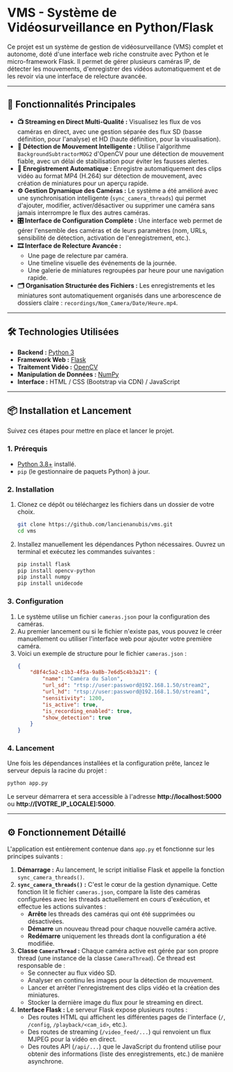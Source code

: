 # VMS - Système de Vidéosurveillance en Python/Flask

Ce projet est un système de gestion de vidéosurveillance (VMS) complet et autonome, doté d'une interface web riche construite avec Python et le micro-framework Flask. Il permet de gérer plusieurs caméras IP, de détecter les mouvements, d'enregistrer des vidéos automatiquement et de les revoir via une interface de relecture avancée.

---

## 🚀 Fonctionnalités Principales

*   **📺 Streaming en Direct Multi-Qualité :** Visualisez les flux de vos caméras en direct, avec une gestion séparée des flux SD (basse définition, pour l'analyse) et HD (haute définition, pour la visualisation).
*   **🧠 Détection de Mouvement Intelligente :** Utilise l'algorithme `BackgroundSubtractorMOG2` d'OpenCV pour une détection de mouvement fiable, avec un délai de stabilisation pour éviter les fausses alertes.
*   **💾 Enregistrement Automatique :** Enregistre automatiquement des clips vidéo au format MP4 (H.264) sur détection de mouvement, avec création de miniatures pour un aperçu rapide.
*   **⚙️ Gestion Dynamique des Caméras :** Le système a été amélioré avec une synchronisation intelligente (`sync_camera_threads`) qui permet d'ajouter, modifier, activer/désactiver ou supprimer une caméra sans jamais interrompre le flux des autres caméras.
*   **🎛️ Interface de Configuration Complète :** Une interface web permet de gérer l'ensemble des caméras et de leurs paramètres (nom, URLs, sensibilité de détection, activation de l'enregistrement, etc.).
*   **🎞️ Interface de Relecture Avancée :**
    *   Une page de relecture par caméra.
    *   Une timeline visuelle des événements de la journée.
    *   Une galerie de miniatures regroupées par heure pour une navigation rapide.
*   **🗂️ Organisation Structurée des Fichiers :** Les enregistrements et les miniatures sont automatiquement organisés dans une arborescence de dossiers claire : `recordings/Nom_Camera/Date/Heure.mp4`.

---

## 🛠️ Technologies Utilisées

*   **Backend :** [Python 3](https://www.python.org/)
*   **Framework Web :** [Flask](https://flask.palletsprojects.com/)
*   **Traitement Vidéo :** [OpenCV](https://opencv.org/)
*   **Manipulation de Données :** [NumPy](https://numpy.org/)
*   **Interface :** HTML / CSS (Bootstrap via CDN) / JavaScript

---

## 📦 Installation et Lancement

Suivez ces étapes pour mettre en place et lancer le projet.

### 1. Prérequis

*   [Python 3.8+](https://www.python.org/downloads/) installé.
*   `pip` (le gestionnaire de paquets Python) à jour.

### 2. Installation

1.  Clonez ce dépôt ou téléchargez les fichiers dans un dossier de votre choix.
    ```bash
    git clone https://github.com/lancienanubis/vms.git
    cd vms
    ```
2.  Installez manuellement les dépendances Python nécessaires. Ouvrez un terminal et exécutez les commandes suivantes :
    ```bash
    pip install flask
    pip install opencv-python
    pip install numpy
    pip install unidecode
    ```

### 3. Configuration

1.  Le système utilise un fichier `cameras.json` pour la configuration des caméras.
2.  Au premier lancement ou si le fichier n'existe pas, vous pouvez le créer manuellement ou utiliser l'interface web pour ajouter votre première caméra.
3.  Voici un exemple de structure pour le fichier `cameras.json` :
    ```json
    {
        "d8f4c5a2-c1b3-4f5a-9a8b-7e6d5c4b3a21": {
            "name": "Caméra du Salon",
            "url_sd": "rtsp://user:password@192.168.1.50/stream2",
            "url_hd": "rtsp://user:password@192.168.1.50/stream1",
            "sensitivity": 1200,
            "is_active": true,
            "is_recording_enabled": true,
            "show_detection": true
        }
    }
    ```

### 4. Lancement

Une fois les dépendances installées et la configuration prête, lancez le serveur depuis la racine du projet :
```bash
python app.py
```
Le serveur démarrera et sera accessible à l'adresse **http://localhost:5000** ou **http://[VOTRE_IP_LOCALE]:5000**.

---

## ⚙️ Fonctionnement Détaillé

L'application est entièrement contenue dans `app.py` et fonctionne sur les principes suivants :

1.  **Démarrage :** Au lancement, le script initialise Flask et appelle la fonction `sync_camera_threads()`.
2.  **`sync_camera_threads()` :** C'est le cœur de la gestion dynamique. Cette fonction lit le fichier `cameras.json`, compare la liste des caméras configurées avec les threads actuellement en cours d'exécution, et effectue les actions suivantes :
    *   **Arrête** les threads des caméras qui ont été supprimées ou désactivées.
    *   **Démarre** un nouveau thread pour chaque nouvelle caméra active.
    *   **Redémarre** uniquement les threads dont la configuration a été modifiée.
3.  **Classe `CameraThread` :** Chaque caméra active est gérée par son propre thread (une instance de la classe `CameraThread`). Ce thread est responsable de :
    *   Se connecter au flux vidéo SD.
    *   Analyser en continu les images pour la détection de mouvement.
    *   Lancer et arrêter l'enregistrement des clips vidéo et la création des miniatures.
    *   Stocker la dernière image du flux pour le streaming en direct.
4.  **Interface Flask :** Le serveur Flask expose plusieurs routes :
    *   Des routes HTML qui affichent les différentes pages de l'interface (`/`, `/config`, `/playback/<cam_id>`, etc.).
    *   Des routes de streaming (`/video_feed/...`) qui renvoient un flux MJPEG pour la vidéo en direct.
    *   Des routes API (`/api/...`) que le JavaScript du frontend utilise pour obtenir des informations (liste des enregistrements, etc.) de manière asynchrone.
